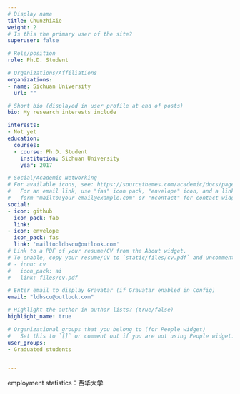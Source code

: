 ```yaml
---
# Display name
title: ChunzhiXie
weight: 2
# Is this the primary user of the site?
superuser: false

# Role/position
role: Ph.D. Student

# Organizations/Affiliations
organizations:
- name: Sichuan University
  url: ""

# Short bio (displayed in user profile at end of posts)
bio: My research interests include 

interests:
- Not yet
education:
  courses:
  - course: Ph.D. Student
    institution: Sichuan University
    year: 2017

# Social/Academic Networking
# For available icons, see: https://sourcethemes.com/academic/docs/page-builder/#icons
#   For an email link, use "fas" icon pack, "envelope" icon, and a link in the
#   form "mailto:your-email@example.com" or "#contact" for contact widget.
social:
- icon: github
  icon_pack: fab
  link: 
- icon: envelope
  icon_pack: fas
  link: 'mailto:ldbscu@outlook.com' 
# Link to a PDF of your resume/CV from the About widget.
# To enable, copy your resume/CV to `static/files/cv.pdf` and uncomment the lines below.
# - icon: cv
#   icon_pack: ai
#   link: files/cv.pdf

# Enter email to display Gravatar (if Gravatar enabled in Config)
email: "ldbscu@outlook.com"

# Highlight the author in author lists? (true/false)
highlight_name: true

# Organizational groups that you belong to (for People widget)
#   Set this to `[]` or comment out if you are not using People widget.
user_groups:
- Graduated students


---
```


employment statistics：西华大学